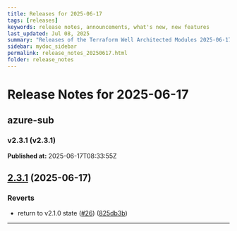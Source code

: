 ```yaml
---
title: Releases for 2025-06-17
tags: [releases]
keywords: release notes, announcements, what's new, new features
last_updated: Jul 08, 2025
summary: "Releases of the Terraform Well Architected Modules 2025-06-17"
sidebar: mydoc_sidebar
permalink: release_notes_20250617.html
folder: release_notes
---
```


# Release Notes for 2025-06-17

## azure-sub
### v2.3.1 (v2.3.1)
**Published at:** 2025-06-17T08:33:55Z

## [2.3.1](https://github.com/CloudNationHQ/terraform-azure-sub/compare/v2.3.0...v2.3.1) (2025-06-17)


### Reverts

* return to v2.1.0 state ([#26](https://github.com/CloudNationHQ/terraform-azure-sub/issues/26)) ([825db3b](https://github.com/CloudNationHQ/terraform-azure-sub/commit/825db3b7e30c0cb6de806a8bbd27fa81fce3f334))

---

